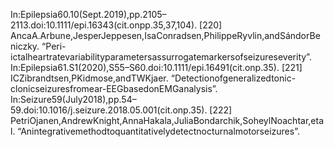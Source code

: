 In:Epilepsia60.10(Sept.2019),pp.2105–2113.doi:10.1111/epi.16343(cit.onpp.35,37,104).
[220] AncaA.Arbune,JesperJeppesen,IsaConradsen,PhilippeRyvlin,andSándorBeniczky.
“Peri-ictalheartratevariabilityparametersassurrogatemarkersofseizureseverity”.
In:Epilepsia61.S1(2020),S55–S60.doi:10.1111/epi.16491(cit.onp.35).
[221] ICZibrandtsen,PKidmose,andTWKjaer.
“Detectionofgeneralizedtonic-clonicseizuresfromear-EEGbasedonEMGanalysis”.
In:Seizure59(July2018),pp.54–59.doi:10.1016/j.seizure.2018.05.001(cit.onp.35).
[222] PetriOjanen,AndrewKnight,AnnaHakala,JuliaBondarchik,SoheylNoachtar,etal.
“Anintegrativemethodtoquantitativelydetectnocturnalmotorseizures”.